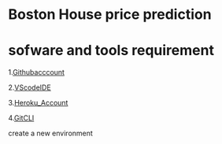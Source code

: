 # Boston House price prediction 
# sofware and tools requirement 
1.[Githubacccount](https://github.com)

2.[VScodeIDE](https://github.com)

3.[Heroku_Account](https://github.com)

4.[GitCLI](https://github.com)

create a new environment 
